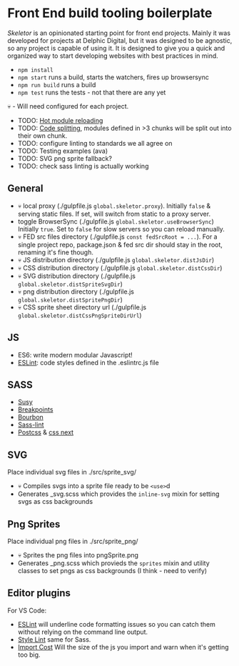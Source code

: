 # Front End build tooling boilerplate 

_Skeletor_ is an opinionated starting point for front end projects. Mainly it was developed for projects at Delphic Digital, but it was designed to be agnostic, so any project is capable of using it. It is designed to give you a quick and organized way to start developing websites with best practices in mind.

 - `npm install`
 - `npm start` runs a build, starts the watchers, fires up browsersync
 - `npm run build` runs a build
 - `npm test` runs the tests - not that there are any yet

💀 - Will need configured for each project.

 - TODO: [Hot module reloading](https://css-tricks.com/combine-webpack-gulp-4/)
 - TODO: [Code splitting](https://webpack.js.org/plugins/commons-chunk-plugin/), modules defined in >3 chunks will be split out into their own chunk. 
 - TODO: configure linting to standards we all agree on
 - TODO: Testing examples (ava)
 - TODO: SVG png sprite fallback?
 - TODO: check sass linting is actually working

## General

 - 💀 local proxy (./gulpfile.js `global.skeletor.proxy`). Initially `false` & serving static files. If set, will switch from static to a proxy server.
 - toggle BrowserSync (./gulpfile.js `global.skeletor.useBrowserSync`) Initially `true`. Set to `false` for slow servers so you can reload manually.
 - 💀 FED src files directory (./gulpfile.js `const fedSrcRoot = ...`). For a single project repo, package.json & fed src dir should stay in the root, renaming it's fine though.
 - 💀 JS distribution directory (./gulpfile.js `global.skeletor.distJsDir`)
 - 💀 CSS distribution directory (./gulpfile.js `global.skeletor.distCssDir`)
 - 💀 SVG distribution directory (./gulpfile.js `global.skeletor.distSpriteSvgDir`)
 - 💀 png distribution directory (./gulpfile.js `global.skeletor.distSpritePngDir`)
 - 💀 CSS sprite sheet directory url (./gulpfile.js `global.skeletor.distCssPngSpriteDirUrl`) 

## JS

 - ES6: write modern modular Javascript!
 - [ESLint](https://eslint.org/): code styles defined in the .eslintrc.js file

## SASS

 - [Susy](http://oddbird.net/susy/)
 - [Breakpoints](http://breakpoint-sass.com/)
 - [Bourbon](http://bourbon.io/)
 - [Sass-lint](https://github.com/sasstools/sass-lint)
 - [Postcss](http://postcss.org/) & [css next](http://cssnext.io/)

## SVG

Place individual svg files in ./src/sprite_svg/

 - 💀 Compiles svgs into a sprite file ready to be `<use>`d
 - Generates _svg.scss which provides the `inline-svg` mixin for setting svgs as css backgrounds

## Png Sprites

Place individual png files in ./src/sprite_png/

 - 💀 Sprites the png files into pngSprite.png
 - Generates _png.scss which provieds the `sprites` mixin and utility classes to set pngs as css backgrounds (I think - need to verify)

## Editor plugins

For VS Code:

 - [ESLint](https://marketplace.visualstudio.com/items?itemName=dbaeumer.vscode-eslint) will underline code formatting issues so you can catch them without relying on the command line output.
 - [Style Lint](https://marketplace.visualstudio.com/items?itemName=shinnn.stylelint) same for Sass.
 - [Import Cost](https://marketplace.visualstudio.com/items?itemName=wix.vscode-import-cost) Will the size of the js you import and warn when it's getting too big.